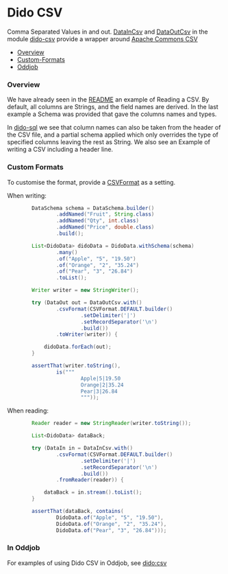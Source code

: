Dido CSV
========

Comma Separated Values in and out. [DataInCsv](http://rgordon.co.uk/projects/dido/current/api/dido/csv/DataInCsv.html)
and [DataOutCsv](http://rgordon.co.uk/projects/dido/current/api/dido/csv/DataOutCsv.html)
in the module [dido-csv](../dido-csv) provide a wrapper around [Apache Commons CSV](https://commons.apache.org/proper/commons-csv/)

- [Overview](#overview)
- [Custom-Formats](#custom-formats)
- [Oddjob](#in-oddjob)

### Overview
We have already seen in the [README](../README.md) an example of Reading a CSV. By default,
all columns are Strings, and the field names are derived. In the last
example a Schema was provided that gave the columns names and types.

In [dido-sql](DIDO-SQL.md) we see that column names can also be taken from
the header of the CSV file, and a partial schema applied which only
overrides the type of specified columns leaving the rest as String.
We also see an Example of writing a CSV including a header line.

### Custom Formats

To customise the format, provide a [CSVFormat](https://commons.apache.org/proper/commons-csv/apidocs/org/apache/commons/csv/CSVFormat.html)
as a setting.

When writing:
```java
        DataSchema schema = DataSchema.builder()
                .addNamed("Fruit", String.class)
                .addNamed("Qty", int.class)
                .addNamed("Price", double.class)
                .build();

        List<DidoData> didoData = DidoData.withSchema(schema)
                .many()
                .of("Apple", "5", "19.50")
                .of("Orange", "2", "35.24")
                .of("Pear", "3", "26.84")
                .toList();

        Writer writer = new StringWriter();

        try (DataOut out = DataOutCsv.with()
                .csvFormat(CSVFormat.DEFAULT.builder()
                        .setDelimiter('|')
                        .setRecordSeparator('\n')
                        .build())
                .toWriter(writer)) {

            didoData.forEach(out);
        }

        assertThat(writer.toString(),
                is("""
                        Apple|5|19.50
                        Orange|2|35.24
                        Pear|3|26.84
                        """));
```

When reading:
```java
        Reader reader = new StringReader(writer.toString());

        List<DidoData> dataBack;

        try (DataIn in = DataInCsv.with()
                .csvFormat(CSVFormat.DEFAULT.builder()
                        .setDelimiter('|')
                        .setRecordSeparator('\n')
                        .build())
                .fromReader(reader)) {

            dataBack = in.stream().toList();
        }

        assertThat(dataBack, contains(
                DidoData.of("Apple", "5", "19.50"),
                DidoData.of("Orange", "2", "35.24"),
                DidoData.of("Pear", "3", "26.84")));
```


### In Oddjob

For examples of using Dido CSV in Oddjob, see [dido:csv](reference/dido/csv/CsvDido.md)
